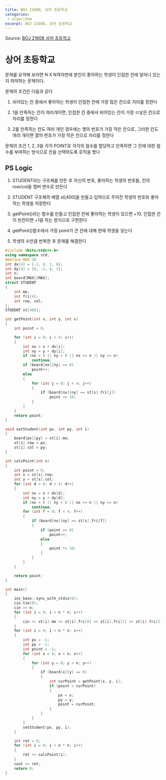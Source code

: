 ```yaml
---
title: BOJ 21608, 상어 초등학교
categories:
 - algorithm
excerpt: BOJ 21608, 상어 초등학교
---
```

Source: [BOJ 21608 상어 초등학교](https://www.acmicpc.net/problem/21608)

# 상어 초등학교
문제를 요약해 보자면 N X N격자판에 본인이 좋아하는 학생이 인접한 칸에 얼마나 있는지 파악하는 문제이다. 

문제의 조건은 다음과 같다

1. 비어있는 칸 중에서 좋아하는 학생이 인접한 칸에 가장 많은 칸으로 자리를 정한다

2. 1을 만족하는 칸이 여러개이면, 인접한 칸 중에서 비어있는 칸이 가장 ㅁ낳은 칸으로 자리를 정한다

3. 2를 만족하는 칸도 여러 개인 경우에는 행의 번호가 가장 작은 칸으로, 그러한 칸도 여러 개이면 열의 번호가 가장 작은 칸으로 자리를 정한다

문제의 조건 1, 2, 3을 각각 POINT로 각각의 점수를 할당하고 만족하면 그 칸에 대한 점수를 부여하는 방식으로 칸을 선택하도록 로직을 짰다

## PS Logic
1. STUDENT라는 구조체를 만든 후 자신의 번호, 좋아하는 학생의 번호들, 칸의 row/col을 멤버 변수로 만든다

2. STUDENT 구조체의 배열 st[400]을 만들고 입력으로 주어진 학생의 번호와 좋아하는 학생을 저장한다

3. getPoint()라는 함수를 만들고 인접한 칸에 좋아하는 학생이 있으면 +10, 인접한 칸이 빈칸이면 +1을 하는 방식으로 구현한다

4. getPoint()함수에서 가장 point가 큰 칸에 대해 현재 학생을 넣는다

5. 학생의 수만큼 반복한 후 문제를 해결한다

```c++
#include <bits/stdc++.h>
using namespace std;
#define MAX 20
int dx[4] = {-1, 0, 1, 0};
int dy[4] = {0, -1, 0, 1};
int n;
int board[MAX][MAX];
struct STUDENT
{
    int me;
    int fri[4];
    int row, col;
};
STUDENT st[400];

int getPoint(int x, int y, int s)
{
    int point = 0;

    for (int i = 0; i < 4; i++)
    {
        int nx = x + dx[i];
        int ny = y + dy[i];
        if (nx < 0 || ny < 0 || nx >= n || ny >= n)
            continue;
        if (board[nx][ny] == 0)
            point++;
        else
        {
            for (int j = 0; j < 4; j++)
            {
                if (board[nx][ny] == st[s].fri[j])
                    point += 10;
            }
        }
    }
    return point;
}

void setStudent(int px, int py, int i)
{
    board[px][py] = st[i].me;
    st[i].row = px;
    st[i].col = py;
}

int calcPoint(int s)
{
    int point = 0;
    int x = st[s].row;
    int y = st[s].col;
    for (int d = 0; d < 4; d++)
    {
        int nx = x + dx[d];
        int ny = y + dy[d];
        if (nx < 0 || ny < 0 || nx >= n || ny >= n)
            continue;
        for (int f = 0; f < 4; f++)
        {
            if (board[nx][ny] == st[s].fri[f])
            {
                if (point == 0)
                    point++;
                else
                {
                    point *= 10;
                }
            }
        }
    }

    return point;
}

int main()
{
    ios_base::sync_with_stdio(0);
    cin.tie(0);
    cin >> n;
    for (int i = 0; i < n * n; i++)
    {
        cin >> st[i].me >> st[i].fri[0] >> st[i].fri[1] >> st[i].fri[2] >> st[i].fri[3];
    }
    for (int i = 0; i < n * n; i++)
    {
        int px = -1;
        int py = -1;
        int point = -1;
        for (int x = 0; x < n; x++)
        {
            for (int y = 0; y < n; y++)
            {
                if (board[x][y] == 0)
                {
                    int curPoint = getPoint(x, y, i);
                    if (point < curPoint)
                    {
                        px = x;
                        py = y;
                        point = curPoint;
                    }
                }
            }
        }
        setStudent(px, py, i);
    }

    int ret = 0;
    for (int i = 0; i < n * n; i++)
    {
        ret += calcPoint(i);
    }
    cout << ret;
    return 0;
}

```